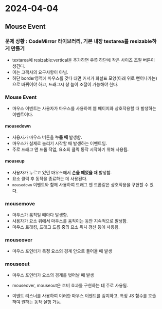# 2024-04-04
## Mouse Event
### 문제 상황 : CodeMirror 라이브러리, 기본 내장 textarea를 resizable하게 만들기
- textarea에 resizable:vertical을 추가하면 우쯕 하단에 작은 사이즈 조절 버튼이 생긴다.
- 이는 고객사의 요구사항이 아님.
- 하단 border영역에 마우스를 갖다 대면 커서가 화살표 모양(아래 위로 뻗어나가는)으로 바뀌어야 하고, 드래그시 창 높이 조절이 가능해야 한다.

### Mouse Event
- 마우스 이벤트는 사용자가 마우스를 사용하여 웹 페이지와 상호작용할 때 발생하는 이벤트이다.

#### mousedown 
- 사용자가 마우스 버튼을 **누를 때** 발생함.
- 마우스가 실제로 눌리기 시작할 때 발생하는 이벤트임.
- 주로 드래그 앤 드롭 작업, 요소의 클릭 동작 시작하기 위해 사용됨.

#### mouseup
- 사용자가 누르고 있던 마우스에서 **손을 떼었을 때** 발생함.
- 요소 클릭 후 동작을 종료하는 데 사용된다.
- `mousedown` 이벤트와 함께 사용하여 드래그 앤 드롭같은 상호작용을 구현할 수 있다.

### mousemove
- 마우스가 움직일 때마다 발생함.
- 사용자가 요소 위에서 마우스를 움직이는 동안 지속적으로 발생함.
- 마우스 트래킹, 드래그 드롭 중의 요소 위치 갱신 등에 사용됨.

### mouseover
- 마우스 포인터가 특정 요소의 경계 안으로 들어올 때 발생

### mouseout
- 마우스 포인터가 요소의 경계를 벗어날 때 발생

- mouseover, mouseout은 호버 효과를 구현하는 데 주로 사용됨.
- 이벤트 리스너를 사용하여 이러한 마우스 이벤트를 감지하고, 특정 JS 함수를 호출하여 원하는 동작 실행 가능.
